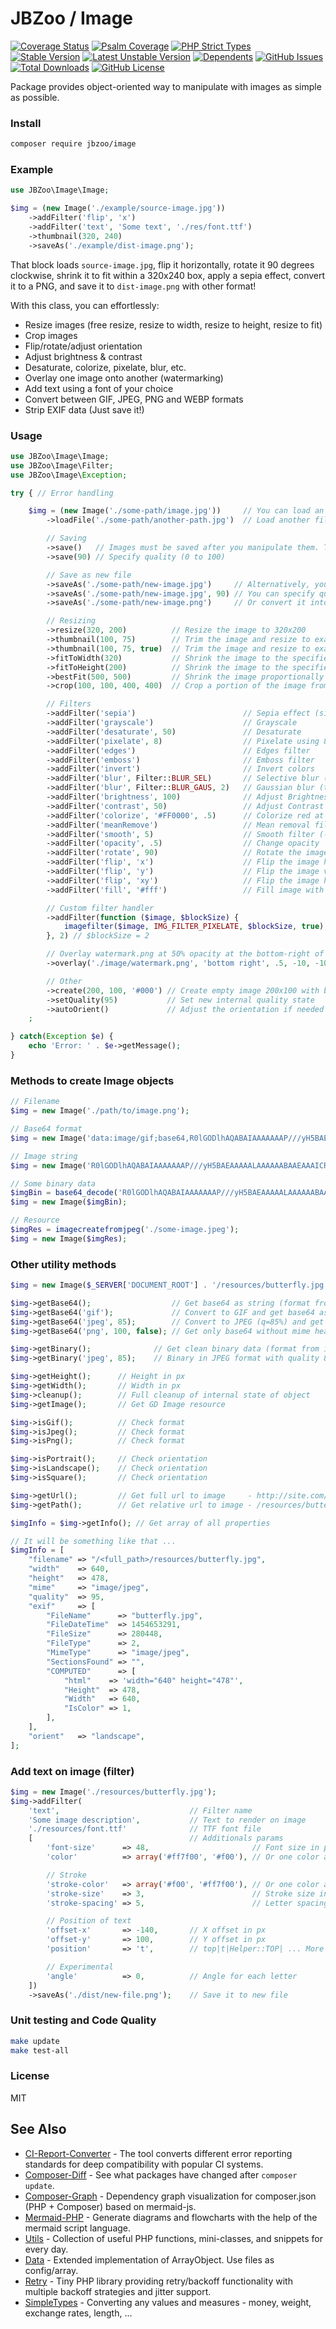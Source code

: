 # JBZoo / Image

[![Coverage Status](https://coveralls.io/repos/JBZoo/Image/badge.svg)](https://coveralls.io/github/JBZoo/Image)    [![Psalm Coverage](https://shepherd.dev/github/JBZoo/Image/coverage.svg)](https://shepherd.dev/github/JBZoo/Image)    [![PHP Strict Types](https://img.shields.io/badge/strict__types-%3D1-brightgreen)](https://www.php.net/manual/en/language.types.declarations.php#language.types.declarations.strict)    
[![Stable Version](https://poser.pugx.org/jbzoo/image/version)](https://packagist.org/packages/jbzoo/image)    [![Latest Unstable Version](https://poser.pugx.org/jbzoo/image/v/unstable)](https://packagist.org/packages/jbzoo/image)    [![Dependents](https://poser.pugx.org/jbzoo/image/dependents)](https://packagist.org/packages/jbzoo/image/dependents?order_by=downloads)    [![GitHub Issues](https://img.shields.io/github/issues/jbzoo/image)](https://github.com/JBZoo/Image/issues)    [![Total Downloads](https://poser.pugx.org/jbzoo/image/downloads)](https://packagist.org/packages/jbzoo/image/stats)    [![GitHub License](https://img.shields.io/github/license/jbzoo/image)](https://github.com/JBZoo/Image/blob/master/LICENSE)



Package provides object-oriented way to manipulate with images as simple as possible.


### Install
```sh
composer require jbzoo/image
```

### Example

```php
use JBZoo\Image\Image;

$img = (new Image('./example/source-image.jpg'))
    ->addFilter('flip', 'x')
    ->addFilter('text', 'Some text', './res/font.ttf')
    ->thumbnail(320, 240)
    ->saveAs('./example/dist-image.png');
```

That block loads `source-image.jpg`, flip it horizontally, rotate it 90 degrees clockwise,
shrink it to fit within a 320x240 box, apply a sepia effect, convert it to a PNG, and save it to `dist-image.png` with other format!


With this class, you can effortlessly:
 * Resize images (free resize, resize to width, resize to height, resize to fit)
 * Crop images
 * Flip/rotate/adjust orientation
 * Adjust brightness & contrast
 * Desaturate, colorize, pixelate, blur, etc.
 * Overlay one image onto another (watermarking)
 * Add text using a font of your choice
 * Convert between GIF, JPEG, PNG and WEBP formats
 * Strip EXIF data (Just save it!)


### Usage
```php
use JBZoo\Image\Image;
use JBZoo\Image\Filter;
use JBZoo\Image\Exception;

try { // Error handling

    $img = (new Image('./some-path/image.jpg'))     // You can load an image when you instantiate a new Image object
        ->loadFile('./some-path/another-path.jpg')  // Load another file (replace internal state)

        // Saving
        ->save()   // Images must be saved after you manipulate them. To save your changes to the original file.
        ->save(90) // Specify quality (0 to 100)

        // Save as new file
        ->saveAs('./some-path/new-image.jpg')     // Alternatively, you can specify a new filename
        ->saveAs('./some-path/new-image.jpg', 90) // You can specify quality as a second parameter in percents within range 0-100
        ->saveAs('./some-path/new-image.png')     // Or convert it into another format by extention (gif|jpeg|png|webp)

        // Resizing
        ->resize(320, 200)          // Resize the image to 320x200
        ->thumbnail(100, 75)        // Trim the image and resize to exactly 100x75 (crop CENTER if needed)
        ->thumbnail(100, 75, true)  // Trim the image and resize to exactly 100x75 (crop TOP if needed)
        ->fitToWidth(320)           // Shrink the image to the specified width while maintaining proportion (width)
        ->fitToHeight(200)          // Shrink the image to the specified height while maintaining proportion (height)
        ->bestFit(500, 500)         // Shrink the image proportionally to fit inside a 500x500 box
        ->crop(100, 100, 400, 400)  // Crop a portion of the image from left, top, right, bottom

        // Filters
        ->addFilter('sepia')                        // Sepia effect (simulated)
        ->addFilter('grayscale')                    // Grayscale
        ->addFilter('desaturate', 50)               // Desaturate
        ->addFilter('pixelate', 8)                  // Pixelate using 8px blocks
        ->addFilter('edges')                        // Edges filter
        ->addFilter('emboss')                       // Emboss filter
        ->addFilter('invert')                       // Invert colors
        ->addFilter('blur', Filter::BLUR_SEL)       // Selective blur (one pass)
        ->addFilter('blur', Filter::BLUR_GAUS, 2)   // Gaussian blur (two passes)
        ->addFilter('brightness', 100)              // Adjust Brightness (-255 to 255)
        ->addFilter('contrast', 50)                 // Adjust Contrast (-100 to 100)
        ->addFilter('colorize', '#FF0000', .5)      // Colorize red at 50% opacity
        ->addFilter('meanRemove')                   // Mean removal filter
        ->addFilter('smooth', 5)                    // Smooth filter (-10 to 10)
        ->addFilter('opacity', .5)                  // Change opacity
        ->addFilter('rotate', 90)                   // Rotate the image 90 degrees clockwise
        ->addFilter('flip', 'x')                    // Flip the image horizontally
        ->addFilter('flip', 'y')                    // Flip the image vertically
        ->addFilter('flip', 'xy')                   // Flip the image horizontally and vertically
        ->addFilter('fill', '#fff')                 // Fill image with white color

        // Custom filter handler
        ->addFilter(function ($image, $blockSize) {
            imagefilter($image, IMG_FILTER_PIXELATE, $blockSize, true);
        }, 2) // $blockSize = 2

        // Overlay watermark.png at 50% opacity at the bottom-right of the image with a 10 pixel horz and vert margin
        ->overlay('./image/watermark.png', 'bottom right', .5, -10, -10)

        // Other
        ->create(200, 100, '#000') // Create empty image 200x100 with black background
        ->setQuality(95)           // Set new internal quality state
        ->autoOrient()             // Adjust the orientation if needed (physically rotates/flips the image based on its EXIF 'Orientation' property)
    ;

} catch(Exception $e) {
    echo 'Error: ' . $e->getMessage();
}

```


### Methods to create Image objects
```php
// Filename
$img = new Image('./path/to/image.png');

// Base64 format
$img = new Image('data:image/gif;base64,R0lGODlhAQABAIAAAAAAAP///yH5BAEAAAAALAAAAAABAAEAAAICRAEAOw==');

// Image string
$img = new Image('R0lGODlhAQABAIAAAAAAAP///yH5BAEAAAAALAAAAAABAAEAAAICRAEAOw==');

// Some binary data
$imgBin = base64_decode('R0lGODlhAQABAIAAAAAAAP///yH5BAEAAAAALAAAAAABAAEAAAICRAEAOw==');
$img = new Image($imgBin);

// Resource
$imgRes = imagecreatefromjpeg('./some-image.jpeg');
$img = new Image($imgRes);
```


### Other utility methods
```php
$img = new Image($_SERVER['DOCUMENT_ROOT'] . '/resources/butterfly.jpg');

$img->getBase64();                  // Get base64 as string (format from inner state)
$img->getBase64('gif');             // Convert to GIF and get base64 as string
$img->getBase64('jpeg', 85);        // Convert to JPEG (q=85%) and get base64 as string
$img->getBase64('png', 100, false); // Get only base64 without mime header

$img->getBinary();              // Get clean binary data (format from inner state)
$img->getBinary('jpeg', 85);    // Binary in JPEG format with quality 85%

$img->getHeight();      // Height in px
$img->getWidth();       // Width in px
$img->cleanup();        // Full cleanup of internal state of object
$img->getImage();       // Get GD Image resource

$img->isGif();          // Check format
$img->isJpeg();         // Check format
$img->isPng();          // Check format

$img->isPortrait();     // Check orientation
$img->isLandscape();    // Check orientation
$img->isSquare();       // Check orientation

$img->getUrl();         // Get full url to image     - http://site.com/resources/butterfly.jpg
$img->getPath();        // Get relative url to image - /resources/butterfly.jpg

$imgInfo = $img->getInfo(); // Get array of all properties

// It will be something like that ...
$imgInfo = [
    "filename" => "/<full_path>/resources/butterfly.jpg",
    "width"    => 640,
    "height"   => 478,
    "mime"     => "image/jpeg",
    "quality"  => 95,
    "exif"     => [
        "FileName"      => "butterfly.jpg",
        "FileDateTime"  => 1454653291,
        "FileSize"      => 280448,
        "FileType"      => 2,
        "MimeType"      => "image/jpeg",
        "SectionsFound" => "",
        "COMPUTED"      => [
            "html"    => 'width="640" height="478"',
            "Height"  => 478,
            "Width"   => 640,
            "IsColor" => 1,
        ],
    ],
    "orient"   => "landscape",
];
```


### Add text on image (filter)
```php
$img = new Image('./resources/butterfly.jpg');
$img->addFilter(
    'text',                             // Filter name
    'Some image description',           // Text to render on image
    './resources/font.ttf'              // TTF font file
    [                                   // Additionals params
        'font-size'      => 48,                       // Font size in px
        'color'          => array('#ff7f00', '#f00'), // Or one color as string

        // Stroke
        'stroke-color'   => array('#f00', '#ff7f00'), // Or one color as string
        'stroke-size'    => 3,                        // Stroke size in px
        'stroke-spacing' => 5,                        // Letter spacing in px (only for stroke mode)

        // Position of text
        'offset-x'       => -140,       // X offset in px
        'offset-y'       => 100,        // Y offset in px
        'position'       => 't',        // top|t|Helper::TOP| ... More details in the method Helper::position()

        // Experimental
        'angle'          => 0,          // Angle for each letter
    ])
    ->saveAs('./dist/new-file.png');    // Save it to new file
```


### Unit testing and Code Quality
```sh
make update
make test-all
```


### License
MIT


## See Also

- [CI-Report-Converter](https://github.com/JBZoo/CI-Report-Converter) - The tool converts different error reporting standards for deep compatibility with popular CI systems.
- [Composer-Diff](https://github.com/JBZoo/Composer-Diff) - See what packages have changed after `composer update`.
- [Composer-Graph](https://github.com/JBZoo/Composer-Graph) - Dependency graph visualization for composer.json (PHP + Composer) based on mermaid-js.
- [Mermaid-PHP](https://github.com/JBZoo/Mermaid-PHP) - Generate diagrams and flowcharts with the help of the mermaid script language.
- [Utils](https://github.com/JBZoo/Utils) - Collection of useful PHP functions, mini-classes, and snippets for every day.
- [Data](https://github.com/JBZoo/Data) - Extended implementation of ArrayObject. Use files as config/array. 
- [Retry](https://github.com/JBZoo/Retry) - Tiny PHP library providing retry/backoff functionality with multiple backoff strategies and jitter support.
- [SimpleTypes](https://github.com/JBZoo/SimpleTypes) - Converting any values and measures - money, weight, exchange rates, length, ...
